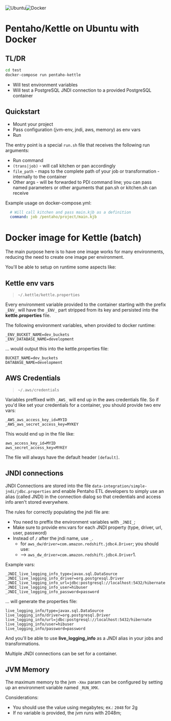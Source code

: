 ![Ubuntu](https://img.shields.io/badge/Ubuntu-E95420?style=for-the-badge&logo=ubuntu&logoColor=white)![Docker](https://img.shields.io/badge/docker-%230db7ed.svg?style=for-the-badge&logo=docker&logoColor=white)


# Pentaho/Kettle on Ubuntu with Docker

## TL/DR

```bash
cd test
docker-compose run pentaho-kettle
```

- Will test environment variables
- Will test a PostgreSQL JNDI connection to a provided PostgreSQL container

## Quickstart
- Mount your project
- Pass configuration (jvm-env, jndi, aws, memory) as env vars
- Run

The entry point is a special ```run.sh``` file that receives the following run arguments:

- Run command
- ```(trans|job)``` - will call kitchen or pan accordingly
- ```file_path``` - maps to the complete path of your job or transformation - internally to the container
- Other args - will be forwarded to PDI command line; you can pass named parameters or other arguments that pan.sh or kitchen.sh can receive

Example usage on docker-compose.yml:
```yml
  # Will call kitchen and pass main.kjb as a definition
  command: job /pentaho/project/main.kjb
```

# Docker image for Kettle (batch)

The main purpose here is to have one image works for many environments, reducing the need to create one image per environment.

You'll be able to setup on runtime some aspects like:

## Kettle env vars

> `~/.kettle/kettle.properties`

Every environment variable provided to the container starting with the prefix `_ENV_` will have the `_ENV_` part stripped from its key and persisted into the **kettle.properties** file.

The following environment variables, when provided to docker runtime:

```properties
_ENV_BUCKET_NAME=dev_buckets
_ENV_DATABASE_NAME=development
```

... would output this into the kettle.properties file:

```properties
BUCKET_NAME=dev_buckets
DATABASE_NAME=development
```

## AWS Credentials
> `~/.aws/credentials` 

Variables preffixed with `_AWS_` will end up in the aws credentials file. So if you'd like set your credentials for a container, you should provide two env vars:

```properties
_AWS_aws_access_key_id=MYID
_AWS_aws_secret_access_key=MYKEY
```

This would end up in the file like:

```properties
aws_access_key_id=MYID
aws_secret_access_key=MYKEY
```

The file will always have the default header `[default]`. 

## JNDI connections

JNDI Connections are stored into the file `data-integration/simple-jndi/jdbc.properties` and enable Pentaho ETL developers to simply use an alias (called JNDI) in the connection dialog so that credentials and access info aren't stored everywhere.

The rules for correctly populating the jndi file are:

* You need to preffix the environment variables with `_JNDI_`;
* Make sure to provide env.vars for each JNDI property (type, driver, url, user, password)
* Instead of `/` after the jndi name, use `_`.
    * for `aws_dw/driver=com.amazon.redshift.jdbc4.Driver`; you should use:
    * --> `aws_dw_driver=com.amazon.redshift.jdbc4.Driver`1. 

Example vars:

```properties
_JNDI_live_logging_info_type=javax.sql.DataSource
_JNDI_live_logging_info_driver=org.postgresql.Driver
_JNDI_live_logging_info_url=jdbc:postgresql://localhost:5432/hibernate
_JNDI_live_logging_info_user=hibuser
_JNDI_live_logging_info_password=password
```

... will generate the properties file:

```properties
live_logging_info/type=javax.sql.DataSource
live_logging_info/driver=org.postgresql.Driver
live_logging_info/url=jdbc:postgresql://localhost:5432/hibernate
live_logging_info/user=hibuser
live_logging_info/password=password
```

And you'll be able to use **live_logging_info** as a JNDI alias in your jobs and transformations.

Multiple JNDI connections can be set for a container.

## JVM Memory

The maximum memory to the jvm `-Xmx` param can be configured by setting up an environment variable named `_RUN_XMX`.

Considerations:

* You should use the value using megabytes; ex.: `2048` for 2g
* If no variable is provided, the jvm runs with 2048m;